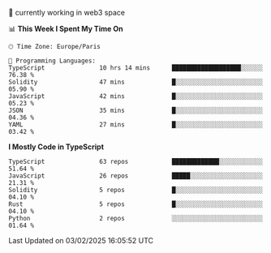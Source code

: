 🔭 currently working in web3 space

<!--START_SECTION:waka-->
📊 **This Week I Spent My Time On** 

```text
🕑︎ Time Zone: Europe/Paris

💬 Programming Languages: 
TypeScript               10 hrs 14 mins      ███████████████████░░░░░░   76.38 % 
Solidity                 47 mins             █░░░░░░░░░░░░░░░░░░░░░░░░   05.90 % 
JavaScript               42 mins             █░░░░░░░░░░░░░░░░░░░░░░░░   05.23 % 
JSON                     35 mins             █░░░░░░░░░░░░░░░░░░░░░░░░   04.36 % 
YAML                     27 mins             █░░░░░░░░░░░░░░░░░░░░░░░░   03.42 % 
```

**I Mostly Code in TypeScript** 

```text
TypeScript               63 repos            █████████████░░░░░░░░░░░░   51.64 % 
JavaScript               26 repos            █████░░░░░░░░░░░░░░░░░░░░   21.31 % 
Solidity                 5 repos             █░░░░░░░░░░░░░░░░░░░░░░░░   04.10 % 
Rust                     5 repos             █░░░░░░░░░░░░░░░░░░░░░░░░   04.10 % 
Python                   2 repos             ░░░░░░░░░░░░░░░░░░░░░░░░░   01.64 % 
```




 Last Updated on 03/02/2025 16:05:52 UTC
<!--END_SECTION:waka-->

